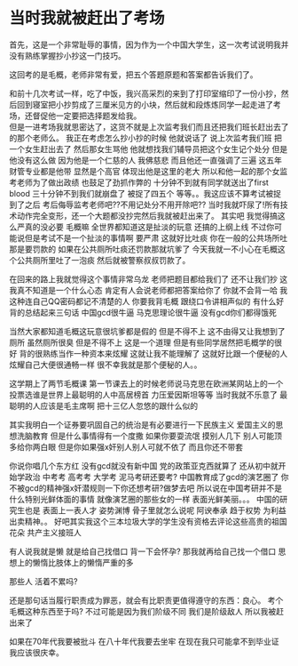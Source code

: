 # 当时我就被赶出了考场 


首先，这是一个非常耻辱的事情，因为作为一个中国大学生，这一次考试说明我并没有熟练掌握抄小抄这一门技巧。

这回考的是毛概，老师非常有爱，把五个答题原题和答案都告诉我们了。

和前十几次考试一样，吃了中饭，我兴高采烈的来到了打印室缩印了一份小抄，然后回到寝室把小抄剪成了三厘米见方的小块，然后就和段炼炼同学一起走进了考场，还督促他一定要把选择题发给我。  
但是一进考场我就思密达了，这货不就是上次监考我们而且还把我们班长赶出去了的那个老师么。
我正在考虑怎么抄小抄的时候 他就说话了 说上次监考我们班 把一个女生赶出去了 然后那女生骂他 他就想找我们辅导员把这个女生记个处分 但是他没有这么做 因为他是一个仁慈的人 我佛慈悲
而且他还一直强调了三遍 这五年财管专业都是他带 显然是个高官 体现出他是这里的老大
所以和他一起的那个女监考老师为了做出政绩 也鼓足了劲抓作弊的
十分钟不到就有同学就送出了first blood 三十分钟不到我们就崩盘了 被捉了四五个
等等。。我这应该不算考试被捉到了之后 考后侮辱监考老师吧??不用记处分不用开除吧??
当时我就吓尿了!所有技术动作完全变形，还一个大题都没抄完然后我就被赶出来了。
其实吧 我觉得搞这么严真的没必要 毛概嘛 全世界都知道这是扯淡的玩意 还搞的上纲上线 不过你可能说但是考试不是一个扯淡的事情啊 要严肃
这就好比吐痰 你在一般的公共场所吐那是要罚款的 如果在公共厕所吐痰还罚款那就坑爹了
今天我就一不小心在毛概这个公共厕所里吐了一泡痰 然后就被警察叔叔罚款了。
 
在回来的路上我就觉得这个事情非常乌龙 老师把题目都给我们了 还不让我们抄 这我真不知道是一个什么心态
肯定有人会说老师都把答案给你了 你就不会背一哈
我这种连自己QQ密码都记不清楚的人 你要我背毛概 跟绕口令讲相声似的
有什么好背的总结起来三句话 中国gcd很牛逼 马克思理论很牛逼 没有gcd你们都得饿死
 
当然大家都知道毛概这玩意很坑爹都是假的 但是不得不上
这不由得又让我想到了厕所 虽然厕所很臭 但是不得不上 这是一个道理
但是有些同学居然把毛概学的很好 背的很熟练当作一种资本来炫耀 这就让我不能理解了
这就好比跟一个便秘的人炫耀自己大便很通畅一样
很不幸我就是那个便秘的人。。
 
这学期上了两节毛概课 第一节课去上的时候老师说马克思在欧洲某网站上的一个投票选谁是世界上最聪明的人中高居榜首 力压爱因斯坦等等
当时我就不乐意了 最聪明的人应该是毛主席啊 把十三亿人忽悠的跟什么似的
 
其实我明白一个证券要巩固自己的统治是有必要进行一下民族主义 爱国主义的思想洗脑教育
但是什么事情得有一个度撒
如果你要耍流氓 摸别人几下 别人可能顶多给你两白眼 但是你如果强x奸别人别人可就不依了 而且你还不带套
 
你说你唱几个东方红 没有gcd就没有新中国 党的政策亚克西就算了 还从初中就开始学政治 中考考 高考考 大学考 泥马考研还要考?
中国教育成了gcd的演艺圈了 你不被gcd的精神强x奸潜规则一下你还想考研?做梦去吧
所以说在中国考研并不是什么特别光鲜体面的事情 就像演艺圈的那些女的一样 表面光鲜美丽。。。
中国的研究生也是 表面上一表人才 姿势渊博 骨子里就怎么说呢 阿谀奉承 趋于权势 为利益出卖精神。。
好吧其实我这个三本垃圾大学的学生没有资格去评论这些高贵的祖国花朵 共产主义接班人
 
有人说我就是懒 就是给自己找借口 背一下会怀孕?
那我就再给自己找一个借口 思想上的懒惰比肢体上的懒惰严重的多
 
那些人 活着不累吗?
 
还是那句话当履行职责成为罪恶，就会有比职责更值得遵守的东西：良心。
考个毛概这种东西至于吗?
不过可能是因为我们阶级不同 我们是阶级敌人 所以我被赶出来了
 
如果在70年代我要被批斗 在八十年代我要去坐牢 在现在我只可能拿不到毕业证 我应该很庆幸。